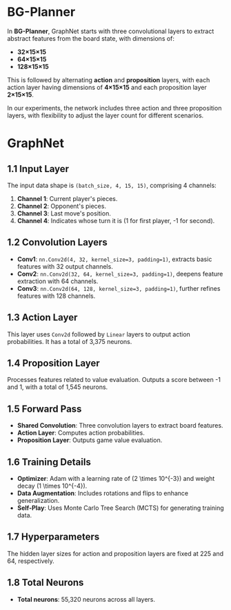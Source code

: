 # BG-Planner

In **BG-Planner**, GraphNet starts with three convolutional layers to extract abstract features from the board state, with dimensions of:

- **32×15×15**
- **64×15×15**
- **128×15×15**

This is followed by alternating **action** and **proposition** layers, with each action layer having dimensions of **4×15×15** and each proposition layer **2×15×15**.

In our experiments, the network includes three action and three proposition layers, with flexibility to adjust the layer count for different scenarios.


# GraphNet 

## 1.1 Input Layer
The input data shape is `(batch_size, 4, 15, 15)`, comprising 4 channels:
1. **Channel 1**: Current player's pieces.
2. **Channel 2**: Opponent's pieces.
3. **Channel 3**: Last move's position.
4. **Channel 4**: Indicates whose turn it is (1 for first player, -1 for second).

## 1.2 Convolution Layers
- **Conv1**: `nn.Conv2d(4, 32, kernel_size=3, padding=1)`, extracts basic features with 32 output channels.
- **Conv2**: `nn.Conv2d(32, 64, kernel_size=3, padding=1)`, deepens feature extraction with 64 channels.
- **Conv3**: `nn.Conv2d(64, 128, kernel_size=3, padding=1)`, further refines features with 128 channels.

## 1.3 Action Layer
This layer uses `Conv2d` followed by `Linear` layers to output action probabilities. It has a total of 3,375 neurons.

## 1.4 Proposition Layer
Processes features related to value evaluation. Outputs a score between -1 and 1, with a total of 1,545 neurons.

## 1.5 Forward Pass
- **Shared Convolution**: Three convolution layers to extract board features.
- **Action Layer**: Computes action probabilities.
- **Proposition Layer**: Outputs game value evaluation.

## 1.6 Training Details
- **Optimizer**: Adam with a learning rate of \(2 \times 10^{-3}\) and weight decay \(1 \times 10^{-4}\).
- **Data Augmentation**: Includes rotations and flips to enhance generalization.
- **Self-Play**: Uses Monte Carlo Tree Search (MCTS) for generating training data.

## 1.7 Hyperparameters
The hidden layer sizes for action and proposition layers are fixed at 225 and 64, respectively.

## 1.8 Total Neurons
- **Total neurons**: 55,320 neurons across all layers.


